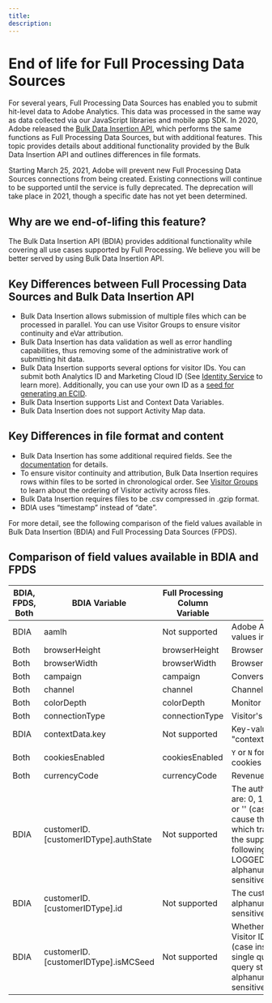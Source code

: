 ```yaml
---
title:
description:
---
```


# End of life for Full Processing Data Sources

For several years, Full Processing Data Sources has enabled you to submit hit-level data to Adobe Analytics. This data was processed in the same way as data collected via our JavaScript libraries and mobile app SDK. In 2020, Adobe released the [Bulk Data Insertion API](https://www.adobe.io/apis/experiencecloud/analytics/docs.html#!AdobeDocs/analytics-2.0-apis/master/bdia.md), which performs the same functions as Full Processing Data Sources, but with additional features. This topic provides details about additional functionality provided by the Bulk Data Insertion API and outlines differences in file formats.

Starting March 25, 2021, Adobe will prevent new Full Processing Data Sources connections from being created. Existing connections will continue to be supported until the service is fully deprecated. The deprecation will take place in 2021, though a specific date has not yet been determined.

## Why are we end-of-lifing this feature?

The Bulk Data Insertion API (BDIA) provides additional functionality while covering all use cases supported by Full Processing. We believe you will be better served by using Bulk Data Insertion API.

## Key Differences between Full Processing Data Sources and Bulk Data Insertion API

* Bulk Data Insertion allows submission of multiple files which can be processed in parallel. You can use Visitor Groups to ensure visitor continuity and eVar attribution.
* Bulk Data Insertion has data validation as well as error handling capabilities, thus removing some of the administrative work of submitting hit data.
* Bulk Data Insertion supports several options for visitor IDs. You can submit both Analytics ID and Marketing Cloud ID (See [Identity Service](https://experienceleague.adobe.com/docs/id-service/using/home.html) to learn more). Additionally, you can use your own ID as a [seed for generating an ECID](https://www.adobe.io/apis/experiencecloud/analytics/docs.html#!AdobeDocs/analytics-2.0-apis/master/bdia.md#customer-id-and-experience-cloud-visitor-id-seeds).
* Bulk Data Insertion supports List and Context Data Variables.
* Bulk Data Insertion does not support Activity Map data.

## Key Differences in file format and content

* Bulk Data Insertion has some additional required fields. See the [documentation](https://www.adobe.io/apis/experiencecloud/analytics/docs.html#!AdobeDocs/analytics-2.0-apis/master/bdia.md) for details.
* To ensure visitor continuity and attribution, Bulk Data Insertion requires rows within files to be sorted in chronological order. See [Visitor Groups](https://www.adobe.io/apis/experiencecloud/analytics/docs.html#!AdobeDocs/analytics-2.0-apis/master/bdia.md#visitor-groups) to learn about the ordering of Visitor activity across files.
* Bulk Data Insertion requires files to be .csv compressed in .gzip format.
* BDIA uses “timestamp” instead of “date”.

For more detail, see the following comparison of the field values available in Bulk Data Insertion (BDIA) and Full Processing Data Sources (FPDS).

## Comparison of field values available in BDIA and FPDS

| BDIA, FPDS, Both | BDIA Variable | Full Processing Column Variable | Description |
| --- | --- | --- | --- |
| BDIA | aamlh | Not supported | Adobe Audience Manager location hint. See valid ID values in the AAM region listing table below. |
| Both | browserHeight | browserHeight | Browser height in pixels (for example, 768) |
| Both | browserWidth | browserWidth | Browser width in pixels (for example 1024) |
| Both | campaign | campaign | Conversion campaign tracking code |
| Both | channel | channel | Channel string (for example, Sports Section) |
| Both | colorDepth | colorDepth | Monitor color depth in bits (for example, 24) |
| Both | connectionType | connectionType | Visitor's connection type (LAN or modem) |
| BDIA | contextData.key | Not supported | Key-values pairs are specified in by naming the header "contextData.product" or "contextData.color" |
| Both | cookiesEnabled | cookiesEnabled | `Y` or `N` for if the visitor supports first-party session cookies |
| Both | currencyCode | currencyCode | Revenue currency code (for example, `USD`) |
| BDIA | customerID.[customerIDType].authState | Not supported | The authenticated state of the visitor. Supported values are: 0, 1, 2, UNKNOWN, AUTHENTICATED, LOGGED_OUT, or '' (case insensitive). Two consecutive single quotes ('') cause the value to be omitted from the query string, which translates to 0 when the hit is made. Please note the supported authState numeric values denote the following: 0 = UNKNOWN, 1 = AUTHENTICATED, 2 = LOGGED_OUT. The customerIDType can be any alphanumeric string, but should be considered case sensitive. |
| BDIA | customerID.[customerIDType].id | Not supported | The customer ID to use. The customerIDType can be any alphanumeric string, but should be considered case sensitive. |
| BDIA | customerID.[customerIDType].isMCSeed | Not supported | Whether or not this is the seed for the Marketing Cloud Visitor ID. Supported values are: 0, 1, TRUE, FALSE, '' (case insensitive). Using 0, FALSE, or two consecutive single quotes ('') causes the value to be omitted from the query string. The customerIDType can be any alphanumeric string, but should be considered case sensitive. |
